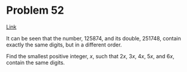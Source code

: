 # Problem 52

[Link](https://projecteuler.net/problem=52)

It can be seen that the number, $125874$, and its double, $251748$, contain exactly the same digits, but in a different order.

Find the smallest positive integer, $x$, such that $2x$, $3x$, $4x$, $5x$, and $6x$, contain the same digits.